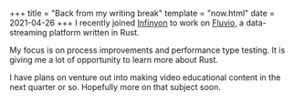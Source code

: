 +++
title = "Back from my writing break"
template = "now.html"
date = 2021-04-26
+++
I recently joined [Infinyon](https://www.infinyon.com/) to work on [Fluvio](https://www.fluvio.io/), a data-streaming platform written in Rust.

My focus is on process improvements and performance type testing. It is giving me a lot of opportunity to learn more about Rust.

I have plans on venture out into making video educational content in the next quarter or so. Hopefully more on that subject soon.